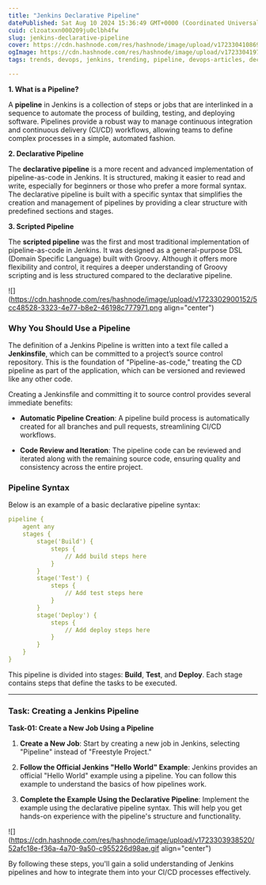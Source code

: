 ```yaml
---
title: "Jenkins Declarative Pipeline"
datePublished: Sat Aug 10 2024 15:36:49 GMT+0000 (Coordinated Universal Time)
cuid: clzoatxxn000209ju0clbh4fw
slug: jenkins-declarative-pipeline
cover: https://cdn.hashnode.com/res/hashnode/image/upload/v1723304108697/5b81f31c-d736-4332-a36b-d9433d080be4.png
ogImage: https://cdn.hashnode.com/res/hashnode/image/upload/v1723304197425/14ed18bd-eade-4d38-965b-b4164e29a8f0.png
tags: trends, devops, jenkins, trending, pipeline, devops-articles, declarative, devops-journey, devopscommunity, declarative-pipeline

---
```


**1\. What is a Pipeline?**

A **pipeline** in Jenkins is a collection of steps or jobs that are interlinked in a sequence to automate the process of building, testing, and deploying software. Pipelines provide a robust way to manage continuous integration and continuous delivery (CI/CD) workflows, allowing teams to define complex processes in a simple, automated fashion.

**2\. Declarative Pipeline**

The **declarative pipeline** is a more recent and advanced implementation of pipeline-as-code in Jenkins. It is structured, making it easier to read and write, especially for beginners or those who prefer a more formal syntax. The declarative pipeline is built with a specific syntax that simplifies the creation and management of pipelines by providing a clear structure with predefined sections and stages.

**3\. Scripted Pipeline**

The **scripted pipeline** was the first and most traditional implementation of pipeline-as-code in Jenkins. It was designed as a general-purpose DSL (Domain Specific Language) built with Groovy. Although it offers more flexibility and control, it requires a deeper understanding of Groovy scripting and is less structured compared to the declarative pipeline.

![](https://cdn.hashnode.com/res/hashnode/image/upload/v1723302900152/5cc48528-3323-4e77-b8e2-46198c777971.png align="center")

### Why You Should Use a Pipeline

The definition of a Jenkins Pipeline is written into a text file called a **Jenkinsfile**, which can be committed to a project’s source control repository. This is the foundation of "Pipeline-as-code," treating the CD pipeline as part of the application, which can be versioned and reviewed like any other code.

Creating a Jenkinsfile and committing it to source control provides several immediate benefits:

* **Automatic Pipeline Creation**: A pipeline build process is automatically created for all branches and pull requests, streamlining CI/CD workflows.
    
* **Code Review and Iteration**: The pipeline code can be reviewed and iterated along with the remaining source code, ensuring quality and consistency across the entire project.
    

### Pipeline Syntax

Below is an example of a basic declarative pipeline syntax:

```yaml
pipeline {
    agent any
    stages {
        stage('Build') {
            steps {
                // Add build steps here
            }
        }
        stage('Test') {
            steps {
                // Add test steps here
            }
        }
        stage('Deploy') {
            steps {
                // Add deploy steps here
            }
        }
    }
}
```

This pipeline is divided into stages: **Build**, **Test**, and **Deploy**. Each stage contains steps that define the tasks to be executed.

---

### Task: Creating a Jenkins Pipeline

**Task-01: Create a New Job Using a Pipeline**

1. **Create a New Job**: Start by creating a new job in Jenkins, selecting "Pipeline" instead of "Freestyle Project."
    
2. **Follow the Official Jenkins "Hello World" Example**: Jenkins provides an official "Hello World" example using a pipeline. You can follow this example to understand the basics of how pipelines work.
    
3. **Complete the Example Using the Declarative Pipeline**: Implement the example using the declarative pipeline syntax. This will help you get hands-on experience with the pipeline's structure and functionality.
    

![](https://cdn.hashnode.com/res/hashnode/image/upload/v1723303938520/52afc18e-f36a-4a70-9a50-c955226d98ae.gif align="center")

By following these steps, you'll gain a solid understanding of Jenkins pipelines and how to integrate them into your CI/CD processes effectively.